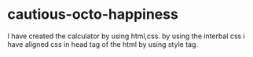 # cautious-octo-happiness
I have created the calculator by using html,css.
by using the interbal css i have aligned css in head tag of the html by using style tag. 
